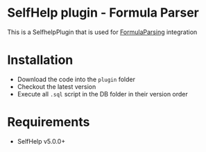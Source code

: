 # SelfHelp plugin - Formula Parser

This is a SelfhelpPlugin that is used for [FormulaParsing](https://github.com/neonxp/MathExecutor) integration


# Installation

 - Download the code into the `plugin` folder
 - Checkout the latest version 
 - Execute all `.sql` script in the DB folder in their version order

# Requirements

 - SelfHelp v5.0.0+
